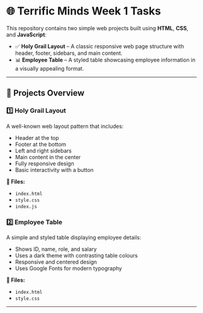 # 🌐 Terrific Minds Week 1 Tasks

This repository contains two simple web projects built using **HTML**, **CSS**, and **JavaScript**:

- ✅ **Holy Grail Layout** – A classic responsive web page structure with header, footer, sidebars, and main content.
- 📊 **Employee Table** – A styled table showcasing employee information in a visually appealing format.

---

## 📁 Projects Overview

### 1️⃣ Holy Grail Layout

A well-known web layout pattern that includes:

- Header at the top
- Footer at the bottom
- Left and right sidebars
- Main content in the center
- Fully responsive design
- Basic interactivity with a button

**📂 Files:**
- `index.html`
- `style.css`
- `index.js`

### 2️⃣ Employee Table

A simple and styled table displaying employee details:

- Shows ID, name, role, and salary
- Uses a dark theme with contrasting table colours
- Responsive and centered design
- Uses Google Fonts for modern typography

**📂 Files:**
- `index.html`
- `style.css`

---

